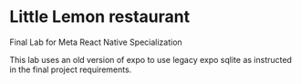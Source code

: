 # Little Lemon restaurant

Final Lab for Meta React Native Specialization

This lab uses an old version of expo to use legacy expo sqlite as instructed in the final project requirements.
